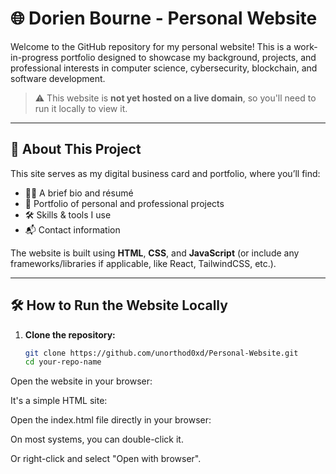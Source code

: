 # 🌐 Dorien Bourne - Personal Website

Welcome to the GitHub repository for my personal website! This is a work-in-progress portfolio designed to showcase my background, projects, and professional interests in computer science, cybersecurity, blockchain, and software development.

> ⚠️ This website is **not yet hosted on a live domain**, so you'll need to run it locally to view it.

---

## 📁 About This Project

This site serves as my digital business card and portfolio, where you’ll find:

- 👨‍💻 A brief bio and résumé
- 📂 Portfolio of personal and professional projects
- 🛠️ Skills & tools I use
- 📬 Contact information

The website is built using **HTML**, **CSS**, and **JavaScript** (or include any frameworks/libraries if applicable, like React, TailwindCSS, etc.).

---

## 🛠️ How to Run the Website Locally

1. **Clone the repository:**

   ```bash
   git clone https://github.com/unorthod0xd/Personal-Website.git
   cd your-repo-name
Open the website in your browser:

It's a simple HTML site:

Open the index.html file directly in your browser:

On most systems, you can double-click it.

Or right-click and select "Open with browser".